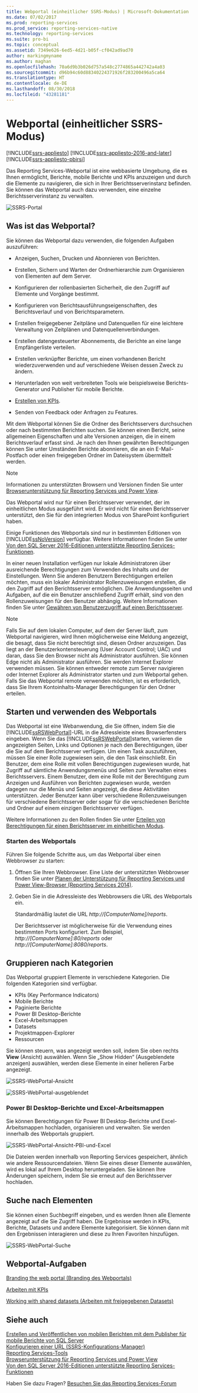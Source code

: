 ```yaml
---
title: Webportal (einheitlicher SSRS-Modus) | Microsoft-Dokumentation
ms.date: 07/02/2017
ms.prod: reporting-services
ms.prod_service: reporting-services-native
ms.technology: reporting-services
ms.suite: pro-bi
ms.topic: conceptual
ms.assetid: 7349e626-6ed5-4d21-b05f-cf042ad9ad70
author: markingmyname
ms.author: maghan
ms.openlocfilehash: 70a6d9b3b026d757a548c2774865a442742a4a03
ms.sourcegitcommit: d96b94c60d88340224371926f283200496a5ca64
ms.translationtype: HT
ms.contentlocale: de-DE
ms.lasthandoff: 08/30/2018
ms.locfileid: "43281181"
---
```

# <a name="web-portal-ssrs-native-mode"></a>Webportal (einheitlicher SSRS-Modus)

[!INCLUDE[ssrs-appliesto](../includes/ssrs-appliesto.md)] [!INCLUDE[ssrs-appliesto-2016-and-later](../includes/ssrs-appliesto-2016-and-later.md)] [!INCLUDE[ssrs-appliesto-pbirsi](../includes/ssrs-appliesto-pbirs.md)]

Das Reporting Services-Webportal ist eine webbasierte Umgebung, die es Ihnen ermöglicht, Berichte, mobile Berichte und KPIs anzuzeigen und durch die Elemente zu navigieren, die sich in Ihrer Berichtsserverinstanz befinden. Sie können das Webportal auch dazu verwenden, eine einzelne Berichtsserverinstanz zu verwalten.

![SSRS-Portal](../reporting-services/media/ssrsportal.png)

## <a name="what-is-the-web-portal"></a>Was ist das Webportal?

Sie können das Webportal dazu verwenden, die folgenden Aufgaben auszuführen:

- Anzeigen, Suchen, Drucken und Abonnieren von Berichten.

- Erstellen, Sichern und Warten der Ordnerhierarchie zum Organisieren von Elementen auf dem Server.

- Konfigurieren der rollenbasierten Sicherheit, die den Zugriff auf Elemente und Vorgänge bestimmt.

- Konfigurieren von Berichtsausführungseigenschaften, des Berichtsverlauf und von Berichtsparametern.

- Erstellen freigegebener Zeitpläne und Datenquellen für eine leichtere Verwaltung von Zeitplänen und Datenquellenverbindungen.

- Erstellen datengesteuerter Abonnements, die Berichte an eine lange Empfängerliste verteilen.

- Erstellen verknüpfter Berichte, um einen vorhandenen Bericht wiederzuverwenden und auf verschiedene Weisen dessen Zweck zu ändern.

- Herunterladen von weit verbreiteten Tools wie beispielsweise Berichts-Generator und Publisher für mobile Berichte.

- [Erstellen von KPIs](../reporting-services/working-with-kpis-in-reporting-services.md).

- Senden von Feedback oder Anfragen zu Features.

Mit dem Webportal können Sie die Ordner des Berichtsservers durchsuchen oder nach bestimmten Berichten suchen. Sie können einen Bericht, seine allgemeinen Eigenschaften und alte Versionen anzeigen, die in einem Berichtsverlauf erfasst sind. Je nach den Ihnen gewährten Berechtigungen können Sie unter Umständen Berichte abonnieren, die an ein E-Mail-Postfach oder einen freigegeben Ordner im Dateisystem übermittelt werden.

> [!NOTE]
> Informationen zu unterstützten Browsern und Versionen finden Sie unter [Browserunterstützung für Reporting Services und Power View](../reporting-services/browser-support-for-reporting-services-and-power-view.md).

Das Webportal wird nur für einen Berichtsserver verwendet, der im einheitlichen Modus ausgeführt wird. Er wird nicht für einen Berichtsserver unterstützt, den Sie für den integrierten Modus von SharePoint konfiguriert haben.

Einige Funktionen des Webportals sind nur in bestimmten Editionen von [!INCLUDE[ssNoVersion](../includes/ssnoversion-md.md)] verfügbar. Weitere Informationen finden Sie unter [Von den SQL Server 2016-Editionen unterstützte Reporting Services-Funktionen](../reporting-services/reporting-services-features-supported-by-the-editions-of-sql-server-2016.md).

In einer neuen Installation verfügen nur lokale Administratoren über ausreichende Berechtigungen zum Verwenden des Inhalts und der Einstellungen. Wenn Sie anderen Benutzern Berechtigungen erteilen möchten, muss ein lokaler Administrator Rollenzuweisungen erstellen, die den Zugriff auf den Berichtsserver ermöglichen. Die Anwendungsseiten und Aufgaben, auf die ein Benutzer anschließend Zugriff erhält, sind von den Rollenzuweisungen für den Benutzer abhängig. Weitere Informationen finden Sie unter [Gewähren von Benutzerzugriff auf einen Berichtsserver](security/grant-user-access-to-a-report-server-report-manager.md).

> [!NOTE]
> Falls Sie auf dem lokalen Computer, auf dem der Server läuft, zum Webportal navigieren, wird Ihnen möglicherweise eine Meldung angezeigt, die besagt, dass Sie nicht berechtigt sind, diesen Ordner anzuzeigen. Das liegt an der Benutzerkontensteuerung (User Account Control; UAC) und daran, dass Sie den Browser nicht als Administrator ausführen. Sie können Edge nicht als Administrator ausführen. Sie werden Internet Explorer verwenden müssen. Sie können entweder remote zum Server navigieren oder Internet Explorer als Administrator starten und zum Webportal gehen. Falls Sie das Webportal remote verwenden möchten, ist es erforderlich, dass Sie Ihrem Kontoinhalts-Manager Berechtigungen für den Ordner erteilen.  

## <a name="start-and-use-the-web-portal"></a>Starten und verwenden des Webportals

Das Webportal ist eine Webanwendung, die Sie öffnen, indem Sie die [!INCLUDE[ssRSWebPortal](../includes/ssrswebportal.md)]-URL in die Adressleiste eines Browserfensters eingeben. Wenn Sie das [!INCLUDE[ssRSWebPortal](../includes/ssrswebportal.md)]starten, variieren die angezeigten Seiten, Links und Optionen je nach den Berechtigungen, über die Sie auf dem Berichtsserver verfügen. Um einen Task auszuführen, müssen Sie einer Rolle zugewiesen sein, die den Task einschließt.  Ein Benutzer, dem eine Rolle mit vollen Berechtigungen zugewiesen wurde, hat Zugriff auf sämtliche Anwendungsmenüs und Seiten zum Verwalten eines Berichtsservers. Einem Benutzer, dem eine Rolle mit der Berechtigung zum Anzeigen und Ausführen von Berichten zugewiesen wurde, werden dagegen nur die Menüs und Seiten angezeigt, die diese Aktivitäten unterstützen. Jeder Benutzer kann über verschiedene Rollenzuweisungen für verschiedene Berichtsserver oder sogar für die verschiedenen Berichte und Ordner auf einem einzigen Berichtsserver verfügen.

Weitere Informationen zu den Rollen finden Sie unter [Erteilen von Berechtigungen für einen Berichtsserver im einheitlichen Modus](../reporting-services/security/granting-permissions-on-a-native-mode-report-server.md).

### <a name="start-the-web-portal"></a>Starten des Webportals

Führen Sie folgende Schritte aus, um das Webportal über einen Webbrowser zu starten:

1. Öffnen Sie Ihren Webbrowser. Eine Liste der unterstützten Webbrowser finden Sie unter [Planen der Unterstützung für Reporting Services und Power View-Browser (Reporting Services 2014)](../reporting-services/browser-support-for-reporting-services-and-power-view.md).

2. Geben Sie in die Adressleiste des Webbrowsers die URL des Webportals ein.

    Standardmäßig lautet die URL *http://[ComputerName]/reports*.

    Der Berichtsserver ist möglicherweise für die Verwendung eines bestimmten Ports konfiguriert. Zum Beispiel, *http://[ComputerName]:80/reports* oder *http://[ComputerName]:8080/reports*.

## <a name="grouping-by-categories"></a>Gruppieren nach Kategorien

Das Webportal gruppiert Elemente in verschiedene Kategorien. Die folgenden Kategorien sind verfügbar.

- KPIs (Key Performance Indicators)
- Mobile Berichte
- Paginierte Berichte
- Power BI Desktop-Berichte
- Excel-Arbeitsmappen
- Datasets
- Projektmappen-Explorer
- Ressourcen

Sie können steuern, was angezeigt werden soll, indem Sie oben rechts **View** (Ansicht) auswählen. Wenn Sie „Show Hidden“ (Ausgeblendete anzeigen) auswählen, werden diese Elemente in einer helleren Farbe angezeigt.

![SSRS-WebPortal-Ansicht](../reporting-services/media/ssrswebportal-view.png)

![SSRS-WebPortal-ausgeblendet](../reporting-services/media/ssrswebportal-hidden.png)

### <a name="power-bi-desktop-reports-and-excel-workbooks"></a>Power BI Desktop-Berichte und Excel-Arbeitsmappen

Sie können Berechtigungen für Power BI Desktop-Berichte und Excel-Arbeitsmappen hochladen, organisieren und verwalten. Sie werden innerhalb des Webportals gruppiert.

![SSRS-WebPortal-Ansicht-PBI-und-Excel](../reporting-services/media/ssrswebportal-view-pbi-and-excel.png)

Die Dateien werden innerhalb von Reporting Services gespeichert, ähnlich wie andere Ressourcendateien. Wenn Sie eines dieser Elemente auswählen, wird es lokal auf Ihrem Desktop heruntergeladen. Sie können Ihre Änderungen speichern, indem Sie sie erneut auf den Berichtsserver hochladen.

## <a name="search-for-items"></a>Suche nach Elementen

Sie können einen Suchbegriff eingeben, und es werden Ihnen alle Elemente angezeigt auf die Sie Zugriff haben. Die Ergebnisse werden in KPIs, Berichte, Datasets und andere Elemente kategorisiert. Sie können dann mit den Ergebnissen interagieren und diese zu Ihren Favoriten hinzufügen.

![SSRS-WebPortal-Suche](../reporting-services/media/ssrswebportal-search.png)

## <a name="web-portal-tasks"></a>Webportal-Aufgaben

[Branding the web portal (Branding des Webportals)](../reporting-services/branding-the-web-portal.md)

[Arbeiten mit KPIs](../reporting-services/working-with-kpis-in-reporting-services.md)

[Working with shared datasets (Arbeiten mit freigegebenen Datasets)](../reporting-services/work-with-shared-datasets-web-portal.md)

## <a name="see-also"></a>Siehe auch

[Erstellen und Veröffentlichen von mobilen Berichten mit dem Publisher für mobile Berichte von SQL Server](../reporting-services/mobile-reports/create-mobile-reports-with-sql-server-mobile-report-publisher.md)  
[Konfigurieren einer URL (SSRS-Konfigurations-Manager)](../reporting-services/install-windows/configure-a-url-ssrs-configuration-manager.md)  
[Reporting Services-Tools](../reporting-services/tools/reporting-services-tools.md)  
[Browserunterstützung für Reporting Services und Power View](../reporting-services/browser-support-for-reporting-services-and-power-view.md)  
[Von den SQL Server 2016-Editionen unterstützte Reporting Services-Funktionen](../reporting-services/reporting-services-features-supported-by-the-editions-of-sql-server-2016.md)  

Haben Sie dazu Fragen? [Besuchen Sie das Reporting Services-Forum](http://go.microsoft.com/fwlink/?LinkId=620231)
